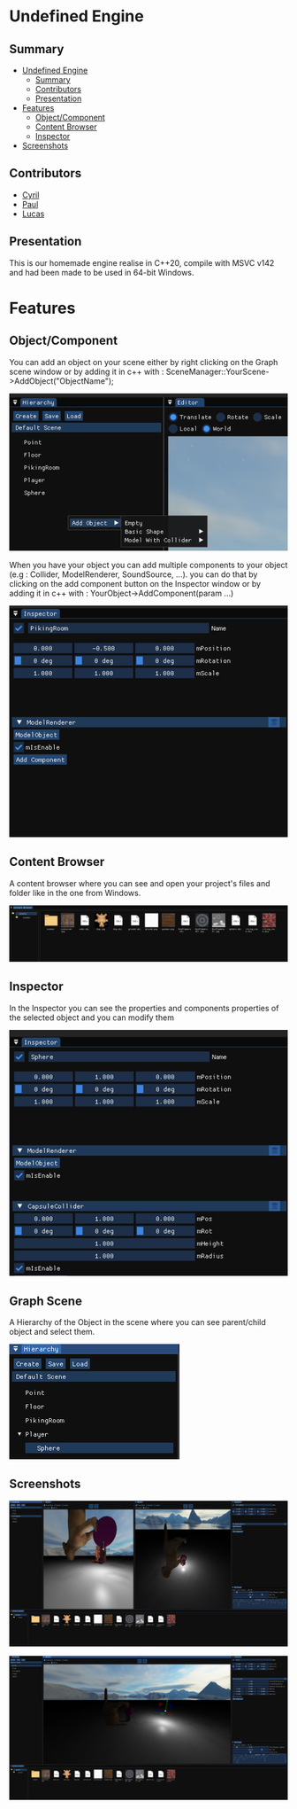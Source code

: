 
# Undefined Engine

## Summary

- [Undefined Engine](#undefined-engine)
  - [Summary](#summary)
  - [Contributors](#contributors)
  - [Presentation](#presentation)
- [Features](#features)
  - [Object/Component](#objectcomponent)
  - [Content Browser](#content-browser)
  - [Inspector](#inspector)
- [Screenshots](#screenshots)

## Contributors

- [Cyril](https://gitlabstudents.isartintra.com/c.khalil)
- [Paul](https://gitlabstudents.isartintra.com/p.bussy)
- [Lucas](https://gitlabstudents.isartintra.com/l.sarrazin)
  
## Presentation

This is our homemade engine realise in C++20, compile with MSVC v142 and had been made to be used in 64-bit Windows.

# Features

## Object/Component

You can add an object on your scene either by right clicking on the Graph scene window or by adding it in c++ with : SceneManager::YourScene->AddObject("ObjectName");

![title](screenshots/object.png)

When you have your object you can add multiple components to your object (e.g : Collider, ModelRenderer, SoundSource, ...). you can do that by clicking on the add component button on the Inspector window or by adding it in c++ with : YourObject->AddComponent<PointLight>(param ...)

![title](screenshots/component.png)

## Content Browser 

A content browser where you can see and open your project's files and folder like in the one from Windows.

![title](screenshots/content.png)

## Inspector

In the Inspector you can see the properties and components properties of the selected object and you can modify them

![title](screenshots/inspector.png)

## Graph Scene

A Hierarchy of the Object in the scene where you can see parent/child object and select them.

![title](screenshots/hierarchy.png)

## Screenshots

![title](screenshots/editor.png)

![title](screenshots/point_light.png)
